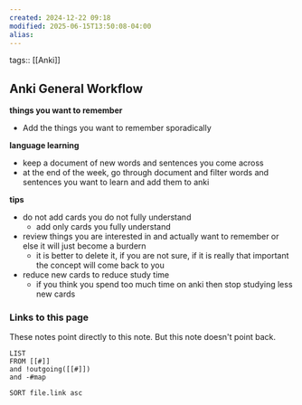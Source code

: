 ```yaml
---
created: 2024-12-22 09:18
modified: 2025-06-15T13:50:08-04:00
alias: 
---
```

tags:: [[Anki]]
## Anki General Workflow

**things you want to remember**
- Add the things you want to remember sporadically

**language learning**
- keep a document of new words and sentences you come across
- at the end of the week, go through document and filter words and sentences you want to learn and add them to anki


**tips**
- do not add cards you do not fully understand
	- add only cards you fully understand
- review things you are interested in and actually want to remember or else it will just become a burdern
	- it is better to delete it, if you are not sure, if it is really that important the concept will come back to you 
- reduce new cards to reduce study time
	- if you think you spend too much time on anki then stop studying less new cards
### Links to this page
These notes point directly to this note. But this note doesn't point back.
```dataview
LIST
FROM [[#]]
and !outgoing([[#]])
and -#map

SORT file.link asc
```



